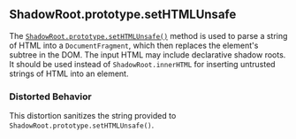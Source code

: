 ## ShadowRoot.prototype.setHTMLUnsafe

The [`ShadowRoot.prototype.setHTMLUnsafe()`](https://developer.mozilla.org/en-US/docs/Web/API/ShadowRoot/setHTMLUnsafe) method is used to parse a string of HTML into a `DocumentFragment`, which then replaces the element's subtree in the DOM. The input HTML may include declarative shadow roots. It should be used instead of `ShadowRoot.innerHTML` for inserting untrusted strings of HTML into an element.

### Distorted Behavior

This distortion sanitizes the string provided to `ShadowRoot.prototype.setHTMLUnsafe()`.
